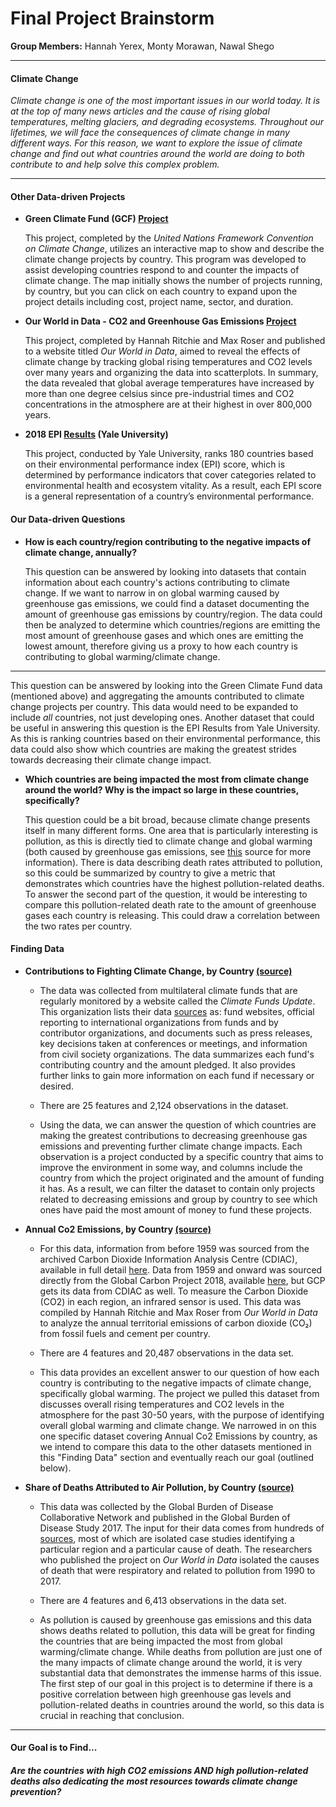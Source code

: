 # Final Project Brainstorm
**Group Members:** Hannah Yerex, Monty Morawan, Nawal Shego
________________________________________________________________
#### **Climate Change**
_Climate change is one of the most important issues in our world today. It is at the top of many news articles and the cause of rising global temperatures, melting glaciers, and degrading ecosystems. Throughout our lifetimes, we will face the consequences of climate change in many different ways. For this reason, we want to explore the issue of climate change and find out what countries around the world are doing to both contribute to and help solve this complex problem._
____________________________________________________________

#### **Other Data-driven Projects**

* **Green Climate Fund (GCF) [Project](https://unfccc.int/climatefinance/gcf/gcf_data)**

  This project, completed by the _United Nations Framework Convention on Climate Change_, utilizes an interactive map to show and describe the climate change projects by country. This program was developed to assist developing countries respond to and counter the impacts of climate change. The map initially shows the number of projects running, by country, but you can click on each country to expand upon the project details including cost, project name, sector, and duration.

* **Our World in Data - CO2 and Greenhouse Gas Emissions [Project](https://ourworldindata.org/co2-and-other-greenhouse-gas-emissions)**

  This project, completed by Hannah Ritchie and Max Roser and published to a website titled _Our World in Data_, aimed to reveal the effects of climate change by tracking global rising temperatures and CO2 levels over many years and organizing the data into scatterplots. In summary, the data revealed that global average temperatures have increased by more than one degree celsius since pre-industrial times and CO2 concentrations in the atmosphere are at their highest in over 800,000 years.

* **2018 EPI [Results](https://epi.envirocenter.yale.edu/epi-topline) (Yale University)**

  This project, conducted by Yale University, ranks 180 countries based on their environmental performance index (EPI)  score, which is determined by performance indicators that cover categories related to environmental health and ecosystem vitality. As a result, each EPI score is a general representation of a country’s environmental performance.



#### **Our Data-driven Questions**

* **How is each country/region contributing to the negative impacts of climate change, annually?**

  This question can be answered by looking into datasets that contain information about each country's actions contributing to climate change. If we want to narrow in on global warming caused by greenhouse gas emissions, we could find a dataset documenting the amount of greenhouse gas emissions by country/region. The data could then be analyzed to determine which countries/regions are emitting the most amount of greenhouse gases and which ones are emitting the lowest amount, therefore giving us a proxy to how each country is contributing to global warming/climate change.


* ** **

  This question can be answered by looking into the Green Climate Fund data (mentioned above) and aggregating the amounts contributed to climate change projects per country. This data would need to be expanded to include _all_ countries, not just developing ones. Another dataset that could be useful in answering this question is the EPI Results from Yale University. As this is ranking countries based on their environmental performance, this data could also show which countries are making the greatest strides towards decreasing their climate change impact.

* **Which countries are being impacted the most from climate change around the world? Why is the impact so large in these countries, specifically?**

  This question could be a bit broad, because climate change presents itself in many different forms. One area that is particularly interesting is pollution, as this is directly tied to climate change and global warming (both caused by greenhouse gas emissions, see [this](https://www.unenvironment.org/news-and-stories/story/air-pollution-and-climate-change-two-sides-same-coin) source for more information). There is data describing death rates attributed to pollution, so this could be summarized by country to give a metric that demonstrates which countries have the highest pollution-related deaths. To answer the second part of the question, it would be interesting to compare this pollution-related death rate to the amount of greenhouse gases each country is releasing. This could draw a correlation between the two rates per country.

#### **Finding Data**

* **Contributions to Fighting Climate Change, by Country [(source)](https://climatefundsupdate.org/data-dashboard/#1541245664327-538690dc-b9a8)**

  * The data was collected from multilateral climate funds that are regularly monitored by a website called the _Climate Funds Update_. This organization lists their data [sources](https://climatefundsupdate.org/about-us/notes-and-methodology/) as: fund websites, official reporting to international organizations from funds and by contributor organizations, and documents such as press releases, key decisions taken at conferences or meetings, and information from civil society organizations. The data summarizes each fund's contributing country and the amount pledged. It also provides further links to gain more information on each fund if necessary or desired.

  * There are 25 features and 2,124 observations in the dataset.

  * Using the data, we can answer the question of which countries are making the greatest contributions to decreasing greenhouse gas emissions and preventing further climate change impacts. Each observation is a project conducted by a specific country that aims to improve the environment in some way, and columns include the country from which the project originated and the amount of funding it has. As a result, we can filter the dataset to contain only projects related to decreasing emissions and group by country to see which ones have paid the most amount of money to fund these projects.

* **Annual Co2 Emissions, by Country [(source)](https://ourworldindata.org/co2-and-other-greenhouse-gas-emissions)**

  * For this data, information from before 1959 was sourced from the archived Carbon Dioxide Information Analysis Centre (CDIAC), available in full detail [here](http://cdiac.ornl.gov/). Data from 1959 and onward was sourced directly from the Global Carbon Project 2018, available [here](https://doi.org/10.5194/essd-10-2141-2018), but GCP gets its data from CDIAC as well. To measure the Carbon Dioxide (CO2) in each region, an infrared sensor is used. This data was compiled by Hannah Ritchie and Max Roser from _Our World in Data_ to analyze the annual territorial emissions of carbon dioxide (CO₂) from fossil fuels and cement per country.

  * There are 4 features and 20,487 observations in the data set.

  * This data provides an excellent answer to our question of how each country is contributing to the negative impacts of climate change, specifically global warming. The project we pulled this dataset from discusses overall rising temperatures and CO2 levels in the atmosphere for the past 30-50 years, with the purpose of identifying overall global warming and climate change. We narrowed in on this one specific dataset covering Annual Co2 Emissions by country, as we intend to compare this data to the other datasets mentioned in this "Finding Data" section and eventually reach our goal (outlined below).

* **Share of Deaths Attributed to Air Pollution, by Country [(source)](https://ourworldindata.org/air-pollution)**
  * This data was collected by the Global Burden of Disease Collaborative Network and published in the Global Burden of Disease Study 2017. The input for their data comes from hundreds of [sources](http://ghdx.healthdata.org/gbd-2017/data-input-sources?components=4), most of which are isolated case studies identifying a particular region and a particular cause of death. The researchers who published the project on _Our World in Data_ isolated the causes of death that were respiratory and related to pollution from 1990 to 2017.

  * There are 4 features and 6,413 observations in the data set.

  * As pollution is caused by greenhouse gas emissions and this data shows deaths related to pollution, this data will be great for finding the countries that are being impacted the most from global warming/climate change. While deaths from pollution are just one of the many impacts of climate change around the world, it is very substantial data that demonstrates the immense harms of this issue. The first step of our goal in this project is to determine if there is a positive correlation between high greenhouse gas levels and pollution-related deaths in countries around the world, so this data is crucial in reaching that conclusion.

________________________________________________________________
#### Our Goal is to Find...
##### Are the countries with _high CO2 emissions_ AND _high pollution-related deaths_ also dedicating the most _resources_ towards climate change prevention?
